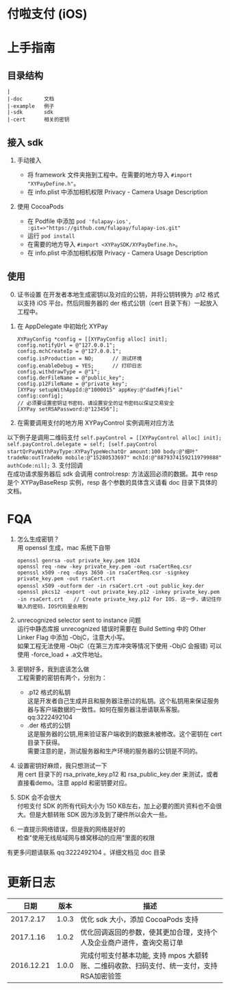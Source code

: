 # 付啦支付 (iOS)
# 上手指南

## 目录结构

```
|
|-doc       文档
|-example   例子
|-sdk       sdk
|-cert      相关的密钥
```

## 接入 sdk
1. 手动接入  
    - 将 framework 文件夹拖到工程中。在需要的地方导入 `#import "XYPayDefine.h"`。
    - 在 info.plist 中添加相机权限 Privacy - Camera Usage Description

2. 使用 CocoaPods  
    - 在 Podfile 中添加 `pod 'fulapay-ios', :git=>"https://github.com/fulapay/fulapay-ios.git"`  
    - 运行 `pod install`
    - 在需要的地方导入 `#import <XYPaySDK/XYPayDefine.h>`。
    - 在 info.plist 中添加相机权限 Privacy - Camera Usage Description

## 使用

0. 证书设置
在开发者本地生成密钥以及对应的公钥，并将公钥转换为 .p12 格式以支持 iOS 平台。然后同服务器的 der 格式公钥（cert 目录下有）一起放入工程中。

1. 在 AppDelegate 中初始化 XYPay  

    ```
    XYPayConfig *config = [[XYPayConfig alloc] init];
    config.notifyUrl = @"127.0.0.1";
    config.mchCreateIp = @"127.0.0.1";
    config.isProduction = NO;      // 测试环境
    config.enableDebug = YES;      // 打印日志
    config.withdrawType = @"1";
    config.derFileName = @"public_key";
    config.p12FileName = @"private_key";
    [XYPay setupWithAppId:@"1000015" appKey:@"dadf#kjfiel" config:config];
    // 必须要设置密钥证书密码，请设置安全的证书密码以保证交易安全
    [XYPay setRSAPassword:@"123456"];
    ```

2. 在需要调用支付的地方用 XYPayControl 实例调用对应方法 
 
 以下例子是调用二维码支付
	```
    self.payControl = [[XYPayControl alloc] init];
    self.payControl.delegate = self;
    [self.payControl startQrPayWithPayType:XYPayTypeWechatQr
                                    amount:100
                                      body:@"细叶"
                                   tradeNo:outTradeNo
                                    mobile:@"15280533697"
                                     mchId:@"88793741592119799888"
                                  authCode:nil];
	``` 
3. 支付回调  
在成功请求服务器后 sdk 会调用 control:resp: 方法返回必须的数据。其中 resp 是个 XYPayBaseResp 实例，resp 各个参数的具体含义请看 doc 目录下具体的文档。



# FQA
1. 怎么生成密钥？  
用 openssl 生成，mac 系统下自带  
    ````
    openssl genrsa -out private_key.pem 1024
    openssl req -new -key private_key.pem -out rsaCertReq.csr
    openssl x509 -req -days 3650 -in rsaCertReq.csr -signkey private_key.pem -out rsaCert.crt
    openssl x509 -outform der -in rsaCert.crt -out public_key.der　　　　　　　　　　　　　　　
    openssl pkcs12 -export -out private_key.p12 -inkey private_key.pem -in rsaCert.crt　　// Create private_key.p12 For IOS. 这一步，请记住你输入的密码，IOS代码里会用到
    ```` 

2. unrecognized selector sent to instance 问题   
运行中静态库报 unrecognized 错误时需要在 Build Setting 中的 Other Linker Flag 中添加 -ObjC，注意大小写。  
如果工程无法使用 -ObjC（在第三方库冲突等情况下使用 -ObjC 会报错) 可以使用 -force_load + .a文件地址。

3. 密钥好多，我到底该怎么做  
工程需要的密钥有两个，分别为：
    - .p12 格式的私钥     
    这是开发者自己生成并且和服务器注册过的私钥。这个私钥用来保证服务器与客户端数据的一致性。如何在服务器注册请联系客服。 qq:3222492104  
    - .der 格式的公钥  
    这是服务器的公钥,用来验证客户端收到的数据未被修改。这个密钥在 cert 目录下获得。     
    需要注意的是，测试服务器和生产环境的服务器的公钥是不同的。

4. 设置密钥好麻烦，我只想测试一下  
用 cert 目录下的 rsa_private_key.p12 和 rsa_public_key.der 来测试，或者直接看demo。注意 appId 和密钥要对应。

5. SDK 会不会很大  
付啦支付 SDK 的所有代码大小为 150 KB左右，加上必要的图片资料也不会很大。但是大额转账 SDK 因为涉及到了硬件所以会大一些。

6. 一直提示网络错误，但是我的网络是好的  
检查"使用无线局域网与蜂窝移动的应用"里面的权限

有更多问题请联系 qq:3222492104 。详细文档见 doc 目录  

# 更新日志

|日期|版本|描述|  
| ---------- | -----------| ---------- |  
|2017.2.17|1.0.3|优化 sdk 大小，添加 CocoaPods 支持|  
|2017.1.16|1.0.2|优化回调返回的参数，使其更加合理，支持个人及企业商户进件，查询交易订单|  
|2016.12.21|1.0.0|完成付啦支付基本功能, 支持 mpos 大额转账、二维码收款、扫码支付、统一支付，支持RSA加密验签|  

